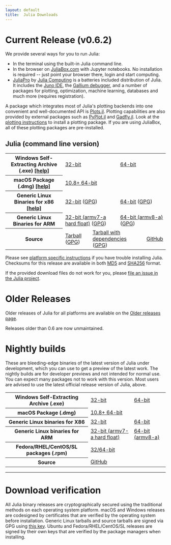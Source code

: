 ```yaml
---
layout: default
title:  Julia Downloads
---
```


# Current Release (v0.6.2)

We provide several ways for you to run Julia:

* In the terminal using the built-in Julia command line.
* In the browser on [JuliaBox.com](https://www.juliabox.com) with Jupyter notebooks. No installation is required -- just point your browser there, login and start computing.
* [JuliaPro](http://juliacomputing.com/products/juliapro.html) by [Julia Computing](http://juliacomputing.com) is a batteries included distribution of Julia. It includes the [Juno IDE](http://junolab.org), the [Gallium debugger](https://github.com/Keno/Gallium.jl), and a number of packages for plotting, optimization, machine learning, databases and much more (requires registration).

A package which integrates most of Julia's plotting backends into one convenient and
well-documented API is [Plots.jl](https://github.com/JuliaPlots/Plots.jl).
Plotting capabilities are also provided by external packages such as
[PyPlot.jl](https://github.com/JuliaPy/PyPlot.jl) and [Gadfly.jl](http://gadflyjl.org).
Look at the [plotting instructions](plotting.html) to install a plotting package. If you are using
JuliaBox, all of these plotting packages are pre-installed.

## Julia (command line version)
<table class="downloads"><tbody>
<tr>
    <th> Windows Self-Extracting Archive (.exe) <a href="platform.html#windows">[help]</a></th>
    <td colspan="3"> <a href="https://julialang-s3.julialang.org/bin/winnt/x86/0.6/julia-0.6.2-win32.exe">32-bit</a> </td>
    <td colspan="3"> <a href="https://julialang-s3.julialang.org/bin/winnt/x64/0.6/julia-0.6.2-win64.exe">64-bit</a> </td>
</tr>
<tr>
    <th> macOS Package (.dmg) <a href="platform.html#macos">[help]</a></th>
    <td colspan="6"> <a href="https://julialang-s3.julialang.org/bin/mac/x64/0.6/julia-0.6.2-mac64.dmg">10.8+ 64-bit</a> </td>
</tr>
<tr>
    <th> Generic Linux Binaries for x86 <a href="platform.html#generic-linux-binaries">[help]</a></th>
    <td colspan="3"> <a href="https://julialang-s3.julialang.org/bin/linux/x86/0.6/julia-0.6.2-linux-i686.tar.gz">32-bit</a>
        (<a href="https://julialang-s3.julialang.org/bin/linux/x86/0.6/julia-0.6.2-linux-i686.tar.gz.asc">GPG</a>)</td>
    <td colspan="3"> <a href="https://julialang-s3.julialang.org/bin/linux/x64/0.6/julia-0.6.2-linux-x86_64.tar.gz">64-bit</a>
        (<a href="https://julialang-s3.julialang.org/bin/linux/x64/0.6/julia-0.6.2-linux-x86_64.tar.gz.asc">GPG</a>)</td>
</tr>
<tr>
    <th> Generic Linux Binaries for ARM </th>
    <td colspan="3"> <a href="https://julialang-s3.julialang.org/bin/linux/armv7l/0.6/julia-0.6.2-linux-armv7l.tar.gz">32-bit (armv7-a hard float)</a>
        (<a href="https://julialang-s3.julialang.org/bin/linux/armv7l/0.6/julia-0.6.2-linux-armv7l.tar.gz.asc">GPG</a>)</td>
    <td colspan="3"> <a href="https://julialang-s3.julialang.org/bin/linux/aarch64/0.6/julia-0.6.2-linux-aarch64.tar.gz">64-bit (armv8-a)</a>
        (<a href="https://julialang-s3.julialang.org/bin/linux/aarch64/0.6/julia-0.6.2-linux-aarch64.tar.gz.asc">GPG</a>)</td>
</tr>
<tr>
    <th> Source </th>
    <td colspan="2"> <a href="https://github.com/JuliaLang/julia/releases/download/v0.6.2/julia-0.6.2.tar.gz">Tarball</a>
        (<a href="https://github.com/JuliaLang/julia/releases/download/v0.6.2/julia-0.6.2.tar.gz.asc">GPG</a>) </td>
    <td colspan="2"> <a href="https://github.com/JuliaLang/julia/releases/download/v0.6.2/julia-0.6.2-full.tar.gz">Tarball with dependencies</a>
        (<a href="https://github.com/JuliaLang/julia/releases/download/v0.6.2/julia-0.6.2-full.tar.gz.asc">GPG</a>) </td>
    <td colspan="2"> <a href="https://github.com/JuliaLang/julia/tree/v0.6.2">GitHub</a> </td>
</tr>
</tbody></table>

Please see [platform specific instructions](platform.html) if you have
trouble installing Julia.  Checksums for this release are available in both [MD5](https://julialang-s3.julialang.org/bin/checksums/julia-0.6.2.md5) and [SHA256](https://julialang-s3.julialang.org/bin/checksums/julia-0.6.2.sha256) format.

If the provided download files do not work for you, please [file an
issue in the Julia project](https://github.com/JuliaLang/julia/issues).

# Older Releases

Older releases of Julia for all platforms are available on the [Older releases page](http://julialang.org/downloads/oldreleases.html).

Releases older than 0.6 are now unmaintained.

# Nightly builds

These are bleeding-edge binaries of the latest version of Julia under
development, which you can use to get a preview of the latest work.
The nightly builds are for developer previews and not intended for
normal use. You can expect many packages not to work with this version.
Most users are advised to use the latest official release version of Julia, above.

<table class="downloads"><tbody>
<tr>
    <th> Windows Self-Extracting Archive (.exe) </th>
    <td> <a href="https://julialangnightlies-s3.julialang.org/bin/winnt/x86/julia-latest-win32.exe">32-bit</a> </td>
    <td colspan="2"> <a href="https://julialangnightlies-s3.julialang.org/bin/winnt/x64/julia-latest-win64.exe">64-bit</a> </td>
</tr>
<tr>
    <th> macOS Package (.dmg) </th>
    <td colspan="3"> <a href="https://julialangnightlies-s3.julialang.org/bin/mac/x64/julia-latest-mac64.dmg">10.8+ 64-bit</a> </td>
</tr>
<tr>
    <th> Generic Linux binaries for X86 </th>
    <td> <a href="https://julialangnightlies-s3.julialang.org/bin/linux/x86/julia-latest-linux32.tar.gz">32-bit</a> </td>
    <td> <a href="https://julialangnightlies-s3.julialang.org/bin/linux/x64/julia-latest-linux64.tar.gz">64-bit</a> </td>
</tr>
<tr>
    <th> Generic Linux binaries for ARM </th>
    <td> <a href="https://julialangnightlies-s3.julialang.org/bin/linux/armv7l/julia-latest-linuxarmv7l.tar.gz">32-bit (armv7-a hard float)</a> </td>
    <td> <a href="https://julialangnightlies-s3.julialang.org/bin/linux/aarch64/julia-latest-linuxaarch64.tar.gz">64-bit (armv8-a)</a> </td>
</tr>
<tr>
    <th> Fedora/RHEL/CentOS/SL packages (.rpm) </th>
    <td colspan="3"> <a href="https://copr.fedoraproject.org/coprs/nalimilan/julia-nightlies/">32/64-bit</a> </td>
</tr>
<tr>
    <th> Source </th>
    <td colspan="3"> <a href="https://github.com/JuliaLang/julia">GitHub</a> </td>
</tr>
</tbody></table>

---

# Download verification
All Julia binary releases are cryptographically secured using the traditional methods on each
operating system platform.  macOS and Windows releases are codesigned by certificates that are
verified by the operating system before installation.  Generic Linux tarballs and source tarballs
are signed via GPG using [this key](../juliareleases.asc).  Ubuntu and Fedora/RHEL/CentOS/SL
releases are signed by their own keys that are verified by the package managers when installing.
